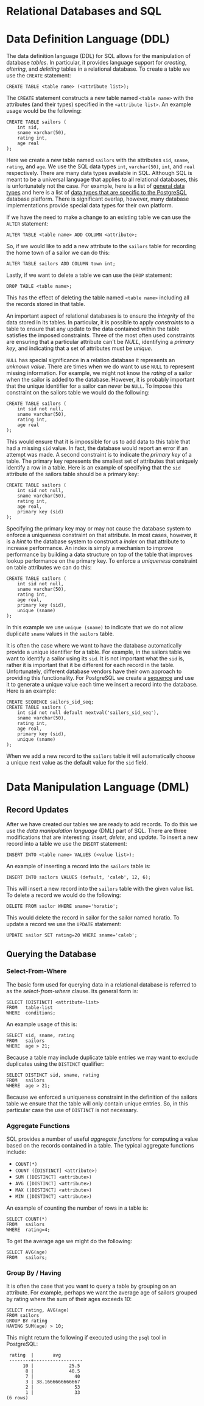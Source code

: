 # Relational Databases and SQL

# Data Definition Language (DDL)
The data definition language (DDL) for SQL allows for the manipulation
of database *tables*. In particular, it provides language support for
*creating*, *altering*, and *deleting* tables in a relational
database. To create a table we use the `CREATE` statement:

    CREATE TABLE <table name> (<attribute list>);

The `CREATE` statement constructs a new table named `<table name>`
with the attributes (and their types) specified in the `<attribute
list>`. An example usage would be the following:

    CREATE TABLE sailors (
        int sid,
        sname varchar(50),
        rating int,
        age real
    );

Here we create a new table named `sailors` with the attributes `sid`,
`sname`, `rating`, and `age`. We use the SQL data types `int`,
`varchar(50)`, `int`, and `real` respectively. There are many data
types available in SQL. Although SQL is meant to be a universal
language that applies to all relational databases, this is
unfortunately not the case. For example, here is a list of
[general data types][general-dt] and here is a list of
[data types that are specific to the PostgreSQL][postgres-dt] database
platform. There is significant overlap, however, many database
implementations provide special data types for their own platform.

If we have the need to make a change to an existing table we can use
the `ALTER` statement:

    ALTER TABLE <table name> ADD COLUMN <attribute>;

So, if we would like to add a new attribute to the `sailors` table for
recording the home town of a sailor we can do this:

    ALTER TABLE sailors ADD COLUMN town int;

Lastly, if we want to delete a table we can use the `DROP`
statement:

    DROP TABLE <table name>;

This has the effect of deleting the table named `<table name>`
including all the records stored in that table.

An important aspect of relational databases is to ensure the
*integrity* of the data stored in its tables. In particular, it is
possible to apply *constraints* to a table to ensure that any
update to the data contained within the table satisfies the imposed
constraints. Three of the most often used constraints are ensuring
that a particular attribute can't be *NULL*, identifying a *primary
key*, and indicating that a set of attributes must be *unique*. 

`NULL` has special significance in a relation database it represents
an *unknown value*. There are times when we do want to use `NULL` to
represent missing information. For example, we might not know the
*rating* of a sailor when the sailor is added to the
database. However, it is probably important that the unique identifier
for a sailor can never be `NULL`. To impose this constraint on the
sailors table we would do the following:

    CREATE TABLE sailors (
        int sid not null,
        sname varchar(50),
        rating int,
        age real
    );

This would ensure that it is impossible for us to add data to this
table that had a missing `sid` value. In fact, the database would
report an error if an attempt was made. A second constraint is to
indicate the *primary key* of a table. The primary key represents the
smallest set of attributes that uniquely identify a row in a
table. Here is an example of specifying that the `sid` attribute of
the sailors table should be a primary key:

    CREATE TABLE sailors (
        int sid not null,
        sname varchar(50),
        rating int,
        age real,
        primary key (sid)
    );

Specifying the primary key may or may not cause the database system to
enforce a uniqueness constraint on that attribute. In most cases,
however, it is a *hint* to the database system to construct a *index*
on that attribute to increase performance. An index is simply a
mechanism to improve performance by building a data structure on top
of the table that improves lookup performance on the primary key. To
enforce a *uniqueness* constraint on table attributes we can do this:

    CREATE TABLE sailors (
        int sid not null,
        sname varchar(50),
        rating int,
        age real,
        primary key (sid),
        unique (sname)
    );

In this example we use `unique (sname)` to indicate that we do not
allow duplicate `sname` values in the `sailors` table.

It is often the case where we want to have the database automatically
provide a unique identifier for a table. For example, in the sailors
table we want to identify a sailor using its `sid`. It is not
important what the `sid` is, rather it is important that it be
different for each record in the table. Unfortunately, different
database vendors have their own approach to providing this
functionality. For PostgreSQL we create a [sequence][sequence] and use
it to generate a unique value each time we insert a record into the
database. Here is an example:

    CREATE SEQUENCE sailors_sid_seq;
    CREATE TABLE sailors (
        int sid not null default nextval('sailors_sid_seq'),
        sname varchar(50),
        rating int,
        age real,
        primary key (sid),
        unique (sname)
    );

When we add a new record to the `sailors` table it will automatically
choose a unique next value as the default value for the `sid` field.

# Data Manipulation Language (DML)
## Record Updates
After we have created our tables we are ready to add records. To do
this we use the *data manipulation language* (DML) part of SQL. There
are three modifications that are interesting: *insert*, *delete*, and
*update*. To insert a new record into a table we use the `INSERT`
statement:

    INSERT INTO <table name> VALUES (<value list>);

An example of inserting a record into the `sailors` table is:

    INSERT INTO sailors VALUES (default, 'caleb', 12, 6);
    
This will insert a new record into the `sailors` table with the given
value list. To delete a record we would do the following:

    DELETE FROM sailor WHERE sname='horatio';
    
This would delete the record in sailor for the sailor named
horatio. To update a record we use the `UPDATE` statement:

    UPDATE sailor SET rating=20 WHERE sname='caleb';

## Querying the Database
### Select-From-Where
The basic form used for querying data in a relational database is
referred to as the *select-from-where* clause. Its general form is:

    SELECT [DISTINCT] <attribute-list>
    FROM   table-list
    WHERE  conditions;

An example usage of this is:

    SELECT sid, sname, rating
    FROM   sailors
    WHERE  age > 21;

Because a table may include duplicate table entries we may want to
exclude duplicates using the `DISTINCT` qualifier:

    SELECT DISTINCT sid, sname, rating
    FROM   sailors
    WHERE  age > 21;

Because we enforced a uniqueness constraint in the definition of the
sailors table we ensure that the table will only contain unique
entries. So, in this particular case the use of `DISTINCT` is not
necessary.

### Aggregate Functions
SQL provides a number of useful *aggregate functions* for computing a
value based on the records contained in a table. The typical aggregate
functions include:

- `COUNT(*)`
- `COUNT ([DISTINCT] <attribute>)`
- `SUM ([DISTINCT] <attribute>)`
- `AVG ([DISTINCT] <attribute>)`
- `MAX ([DISTINCT] <attribute>)`
- `MIN ([DISTINCT] <attribute>)`

An example of counting the number of rows in a table is:

    SELECT COUNT(*)
    FROM   sailors
    WHERE  rating=4;

To get the average age we might do the following:

    SELECT AVG(age)
    FROM   sailors;

### Group By / Having
It is often the case that you want to query a table by grouping on an
attribute. For example, perhaps we want the average age of sailors
grouped by rating where the sum of their ages exceeds 10:

    SELECT rating, AVG(age)
    FROM sailors 
    GROUP BY rating 
    HAVING SUM(age) > 10;

This might return the following if executed using the `psql` tool in
PostgreSQL:

     rating  |       avg        
     --------+------------------
          10 |             25.5
           8 |             40.5
           7 |               40
           3 | 38.1666666666667
           2 |               53
           1 |               33
    (6 rows)


[general-dt]: http://www.w3schools.com/sql/sql_datatypes.asp
[postgres-dt]: http://www.postgresql.org/docs/7.4/static/datatype.html
[sequence]: http://www.postgresql.org/docs/8.1/static/sql-createsequence.html
